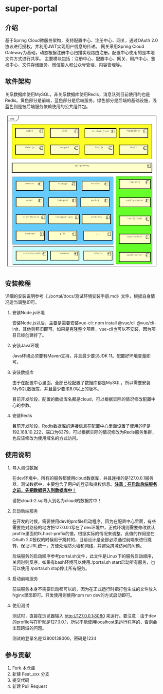 # super-portal

## 介绍
基于Spring Cloud微服务架构，支持配置中心、注册中心、网关，通过OAuth 2.0协议进行授权，并利用JWT实现用户信息的传递。
网关采用Spring Cloud Gateway为基础，动态根据注册中心扫描实现路由注册。配置中心使用的是本地文件方式进行共享。
主要模块包括：注册中心、配置中心、网关、用户中心、鉴权中心、文件存储服务、微信接入和公众号管理、内容管理等。

## 软件架构
关系数据库使用MySQL，非关系数据库使用Redis，消息队列目前使用的也是Redis。黄色部分是前端，蓝色部分是后端服务，绿色部分是后端的基础设施，浅蓝色则是被后端服务依赖使用的公共组件包。

![整体架构](./整体架构.png)

## 安装教程

详细的安装说明参考《./portal/docs/测试环境安装手册.md》文件，根据自身情况适当调整即可。

1. 安装Node.js环境

   安装Node.js以后，主要是需要安装vue-cli: npm install @vue/cli @vue/cli-init，其他则照旧即可。如果是克隆整个项目，vue-cli也可以不安装，因为项目已经创建好了。

2. 安装Java环境

   Java环境必须要有Maven支持，并且最少要求JDK 11。配置好环境变量即可。

3. 安装数据库

   由于在配置中心里面，全部已经配置了数据库都是MySQL，所以需要安装MySQL数据库，并且最少要求8.0以上的版本。

   目前开发阶段，配置的数据库名都是cloud，可以根据实际的情况修改配置中心的参数。

4. 安装Redis

   目前开发阶段，Redis数据库的连接信息在配置中心里面设置了使用的IP是192.168.10.222，端口为6379。可以根据实际的情况修改为Redis服务集群，也应该修改为使用域名的方式访问。

## 使用说明

1. 导入测试数据

   在dev环境中，所有的服务都使用cloud数据库，并且连接的是127.0.0.1服务器。测试数据中，主要包含了用户的登录和授权信息。**<u>注意：在启动后端服务之前，先把数据导入到数据库中！</u>**

   请把cloud-2.sql导入到名为cloud的数据库中！

2. 启动后端服务

   在开发的时候，需要使用dev的profile启动程序，因为在配置中心里面，有些需要绝对路径的地方把127.0.0.1写在了dev环境中，正式环境则需要修改默认profile里面的fk.host-prefix的值，根据实际的情况来调整。此值的作用是在OAuth 2.0授权的时候用于跳转的，目前设计是全部必须通过前端来进行跳转，保证URL统一，方便处理防火墙和网络，并避免跨域访问的问题。

   后端服务的启动顺序参考portal.sh文件，此文件是Linux下的服务启动顺序，关闭时则反序。如果有bash环境可以使用./portal.sh start启动所有服务，也可以使用./portal.sh stop停止所有服务。

3. 启动前端服务

   前端服务本身不需要启动都可以的，因为在正式运行时把打包生成的文件放入Nginx里面即可。开发使用则使用npm run dev的方式启动即可。

4. 使用测试

   测试时，直接在浏览器输入 http://127.0.0.1:8080 来运行。要注意：由于dev的profile写在IP就是127.0.0.1，所以不能使用localhost来运行程序的，否则会出现跨域的问题。

   测试的登录名是13800138000，密码是1234

## 参与贡献

1. Fork 本仓库
2. 新建 Feat_xxx 分支
3. 提交代码
4. 新建 Pull Request
